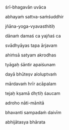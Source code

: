 śrī-bhagavān uvāca

abhayaṁ sattva-saṁśuddhir

jñāna-yoga-vyavasthitiḥ

dānaṁ damaś ca yajñaś ca

svādhyāyas tapa ārjavam

ahiṁsā satyam akrodhas

tyāgaḥ śāntir apaiśunam

dayā bhūteṣv aloluptvaṁ

mārdavaṁ hrīr acāpalam

tejaḥ kṣamā dhṛtiḥ śaucam

adroho nāti-mānitā

bhavanti sampadaṁ daivīm

abhijātasya bhārata